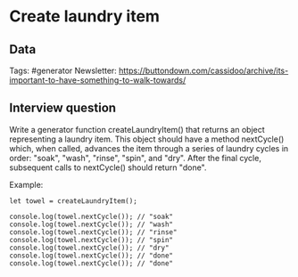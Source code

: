 # Create laundry item

## Data

Tags: #generator
Newsletter: https://buttondown.com/cassidoo/archive/its-important-to-have-something-to-walk-towards/

## Interview question

Write a generator function createLaundryItem() that returns an object representing a laundry item. This object should have a method nextCycle() which, when called, advances the item through a series of laundry cycles in order: "soak", "wash", "rinse", "spin", and "dry". After the final cycle, subsequent calls to nextCycle() should return "done".

Example:

```
let towel = createLaundryItem();

console.log(towel.nextCycle()); // "soak"
console.log(towel.nextCycle()); // "wash"
console.log(towel.nextCycle()); // "rinse"
console.log(towel.nextCycle()); // "spin"
console.log(towel.nextCycle()); // "dry"
console.log(towel.nextCycle()); // "done"
console.log(towel.nextCycle()); // "done"
```
